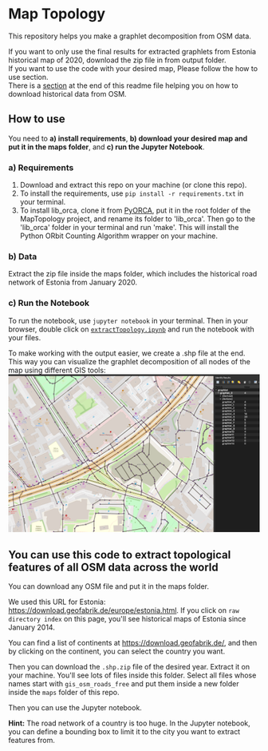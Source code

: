 # Map Topology
This repository helps you make a graphlet decomposition from OSM data.

If you want to only use the final results for extracted graphlets from Estonia historical map of 2020, download the zip file in from output folder.<br>
If you want to use the code with your desired map, Please follow the how to use section.<br>
There is a [section](#you-can-use-this-code-to-extract-topological-features-of-all-osm-data-across-the-world)
 at the end of this readme file helping you on how to download historical data from OSM.

## How to use
You need to **a) install requirements**, **b) download your desired map and put it in the maps folder**, and **c) run the Jupyter Notebook**.

### a) Requirements
1. Download and extract this repo on your machine (or clone this repo).
2. To install the requirements, use `pip install -r requirements.txt` in your terminal.
3. To install lib_orca, clone it from [PyORCA](https://github.com/qema/orca-py), put it in the root folder of the MapTopology project, and rename its folder to 'lib_orca'. Then go to the 'lib_orca' folder in your terminal and run 'make'. This will install the Python ORbit Counting Algorithm wrapper on your machine.

### b) Data
Extract the zip file inside the maps folder, which includes the historical road network of Estonia from January 2020.

### c) Run the Notebook
To run the notebook, use `jupyter notebook` in your terminal. Then in your browser, double click on [`extractTopology.ipynb`](https://github.com/maraso-TTU/MapTopology/blob/main/extractTopology.ipynb) and run the notebook with your files.

To make working with the output easier, we create a .shp file at the end. This way you can visualize the graphlet decomposition of all nodes of the map using different GIS tools:
![visualization](https://github.com/maraso-TTU/MapTopology/blob/main/output_visualization.png)

## You can use this code to extract topological features of all OSM data across the world
You can download any OSM file and put it in the maps folder.

We used this URL for Estonia: https://download.geofabrik.de/europe/estonia.html. If you click on `raw directory index` on this page, you'll see historical maps of Estonia since January 2014.

You can find a list of continents at https://download.geofabrik.de/, and then by clicking on the continent, you can select the country you want.

Then you can download the `.shp.zip` file of the desired year. Extract it on your machine. You'll see lots of files inside this folder. Select all files whose names start with `gis_osm_roads_free` and put them inside a new folder inside the `maps` folder of this repo.

Then you can use the Jupyter notebook.

**Hint:** The road network of a country is too huge. In the Jupyter notebook, you can define a bounding box to limit it to the city you want to extract features from.
